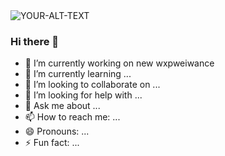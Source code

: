 <picture>
 <source media="(prefers-color-scheme: dark)" srcset="!(https://github.com/JahironMG/JahironMG/assets/110778060/59bee66c-0eb3-4c5b-b4a6-013b7ba4ba9b)
">
 <source media="(prefers-color-scheme: light)" srcset="(https://github.com/JahironMG/JahironMG/assets/110778060/59bee66c-0eb3-4c5b-b4a6-013b7ba4ba9b)">
 <img alt="YOUR-ALT-TEXT" src="![imagen de portada]https://github.com/JahironMG/JahironMG/assets/110778060/59bee66c-0eb3-4c5b-b4a6-013b7ba4ba9b">
</picture>


### Hi there 👋


- 🔭 I’m currently working on new wxpweiwance
- 🌱 I’m currently learning ...
- 👯 I’m looking to collaborate on ...
- 🤔 I’m looking for help with ...
- 💬 Ask me about ...
- 📫 How to reach me: ...
- 😄 Pronouns: ...
- ⚡ Fun fact: ...
  
